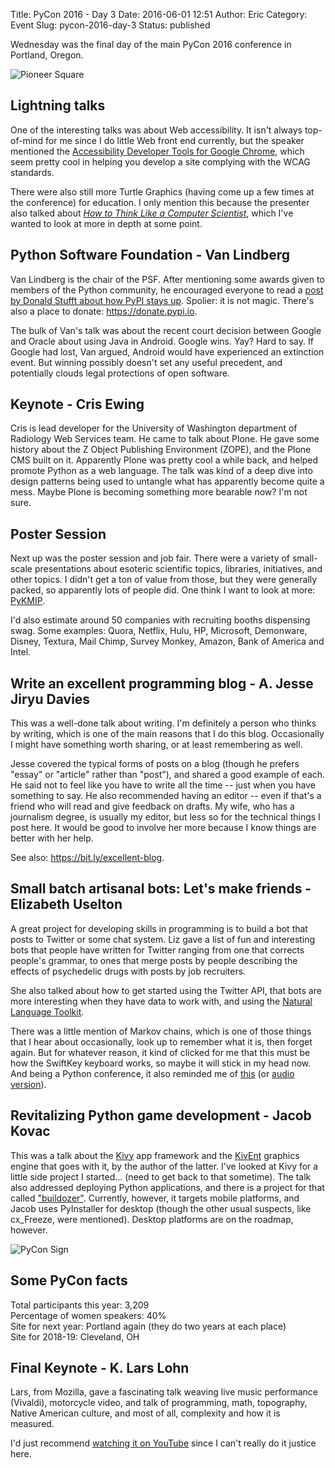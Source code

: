 Title: PyCon 2016 - Day 3
Date: 2016-06-01 12:51
Author: Eric
Category: Event
Slug: pycon-2016-day-3
Status: published

Wednesday was the final day of the main PyCon 2016 conference in
Portland, Oregon.

![Pioneer Square]({filename}/images/pycon-pioneer.jpg)

Lightning talks
---------------

One of the interesting talks was about Web accessibility. It isn't
always top-of-mind for me since I do little Web front end currently, but
the speaker mentioned the [Accessibility Developer Tools for Google
Chrome](https://chrome.google.com/webstore/detail/accessibility-developer-t/fpkknkljclfencbdbgkenhalefipecmb?hl=en),
which seem pretty cool in helping you develop a site complying with the
WCAG standards.

There were also still more Turtle Graphics (having come up a few times
at the conference) for education. I only mention this because the
presenter also talked about *[How to Think Like a Computer
Scientist](http://interactivepython.org/courselib/static/thinkcspy/index.html)*,
which I've wanted to look at more in depth at some point.

Python Software Foundation - Van Lindberg
-----------------------------------------

Van Lindberg is the chair of the PSF. After mentioning some awards given
to members of the Python community, he encouraged everyone to read a
[post by Donald Stufft about how PyPI stays
up](https://caremad.io/2016/05/powering-pypi/). Spolier: it is not
magic. There's also a place to donate: https://donate.pypi.io.

The bulk of Van's talk was about the recent court decision between
Google and Oracle about using Java in Android. Google wins. Yay? Hard to
say. If Google had lost, Van argued, Android would have experienced an
extinction event. But winning possibly doesn't set any useful precedent,
and potentially clouds legal protections of open software.

Keynote - Cris Ewing
--------------------

Cris is lead developer for the University of Washington department of
Radiology Web Services team. He came to talk about Plone. He gave some
history about the Z Object Publishing Environment (ZOPE), and the Plone
CMS built on it. Apparently Plone was pretty cool a while back, and
helped promote Python as a web language. The talk was kind of a deep
dive into design patterns being used to untangle what has apparently
become quite a mess. Maybe Plone is becoming something more bearable
now? I'm not sure.

Poster Session
--------------

Next up was the poster session and job fair. There were a variety of
small-scale presentations about esoteric scientific topics, libraries,
initiatives, and other topics. I didn't get a ton of value from those,
but they were generally packed, so apparently lots of people did. One
think I want to look at more:
[PyKMIP](https://github.com/OpenKMIP/PyKMIP).

I'd also estimate around 50 companies with recruiting booths dispensing
swag. Some examples: Quora, Netflix, Hulu, HP, Microsoft, Demonware,
Disney, Textura, Mail Chimp, Survey Monkey, Amazon, Bank of America and
Intel.

Write an excellent programming blog - A. Jesse Jiryu Davies
-----------------------------------------------------------

This was a well-done talk about writing. I'm definitely a person who
thinks by writing, which is one of the main reasons that I do this blog.
Occasionally I might have something worth sharing, or at least
remembering as well.

Jesse covered the typical forms of posts on a blog (though he prefers
"essay" or "article" rather than "post"), and shared a good example of
each. He said not to feel like you have to write all the time -- just
when you have something to say. He also recommended having an editor --
even if that's a friend who will read and give feedback on drafts. My
wife, who has a journalism degree, is usually my editor, but less so for
the technical things I post here. It would be good to involve her more
because I know things are better with her help.

See also: <https://bit.ly/excellent-blog>.

Small batch artisanal bots: Let's make friends - Elizabeth Uselton
------------------------------------------------------------------

A great project for developing skills in programming is to build a bot
that posts to Twitter or some chat system. Liz gave a list of fun and
interesting bots that people have written for Twitter ranging from one
that corrects people's grammar, to ones that merge posts by people
describing the effects of psychedelic drugs with posts by job
recruiters.

She also talked about how to get started using the Twitter API, that
bots are more interesting when they have data to work with, and using
the [Natural Language Toolkit](http://www.nltk.org/).

There was a little mention of Markov chains, which is one of those
things that I hear about occasionally, look up to remember what it is,
then forget again. But for whatever reason, it kind of clicked for me
that this must be how the SwiftKey keyboard works, so maybe it will
stick in my head now. And being a Python conference, it also reminded me
of [this](http://www.montypython.net/scripts/word-ass.php) (or [audio
version](https://www.youtube.com/watch?v=8WrDAoXXvw0)).

Revitalizing Python game development - Jacob Kovac
--------------------------------------------------

This was a talk about the [Kivy](https://kivy.org/#home) app framework
and the [KivEnt](http://kivent.org/) graphics engine that goes with it,
by the author of the latter. I've looked at Kivy for a little side
project I started... (need to get back to that sometime). The talk also
addressed deploying Python applications, and there is a project for that
called ["buildozer"](http://buildozer.readthedocs.io/en/latest/).
Currently, however, it targets mobile platforms, and Jacob uses
PyInstaller for desktop (though the other usual suspects, like
cx\_Freeze, were mentioned). Desktop platforms are on the roadmap,
however.

![PyCon Sign]({filename}/images/pycon-oregon.jpg)


Some PyCon facts
----------------

Total participants this year: 3,209\
Percentage of women speakers: 40%\
Site for next year: Portland again (they do two years at each place)\
Site for 2018-19: Cleveland, OH

Final Keynote - K. Lars Lohn
----------------------------

Lars, from Mozilla, gave a fascinating talk weaving live music
performance (Vivaldi), motorcycle video, and talk of programming, math,
topography, Native American culture, and most of all, complexity and how
it is measured.

I'd just recommend [watching it on
YouTube](https://www.youtube.com/watch?v=bSfe5M_zG2s) since I can't
really do it justice here.

